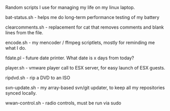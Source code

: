 Random scripts I use for managing my life on my linux laptop.

bat-status.sh - helps me do long-term performance testing of my battery

clearcomments.sh - replacement for cat that removes comments and blank lines from the file.

encode.sh - my mencoder / ffmpeg scriptlets, mostly for reminding me what I do.

fdate.pl - future date printer.  What date is x days from today?

player.sh - vmware player call to ESX server, for easy launch of ESX guests.

ripdvd.sh - rip a DVD to an ISO

svn-update.sh - my array-based svn/git updater, to keep all my repositories synced locally.

wwan-control.sh - radio controls, must be run via sudo
